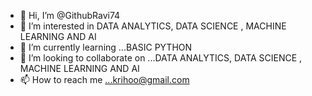 - 👋 Hi, I’m @GithubRavi74
- 👀 I’m interested in DATA ANALYTICS, DATA SCIENCE , MACHINE LEARNING AND AI
- 🌱 I’m currently learning ...BASIC PYTHON
- 💞️ I’m looking to collaborate on ...DATA ANALYTICS, DATA SCIENCE , MACHINE LEARNING AND AI
- 📫 How to reach me ...krihoo@gmail.com

<!---
GithubRavi74/GithubRavi74 is a ✨ special ✨ repository because its `README.md` (this file) appears on your GitHub profile.
You can click the Preview link to take a look at your changes.
--->
